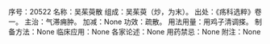 序号：20522
名称：吴茱萸散
组成：吴茱萸（炒，为末）。
出处：《疡科选粹》卷一。
主治：气滞痈肿。
加减：None
功效：疏散。
用法用量：用鸡子清调搽。
制备方法：None
临床应用：None
各家论述：None
用药禁忌：None
附注：None
